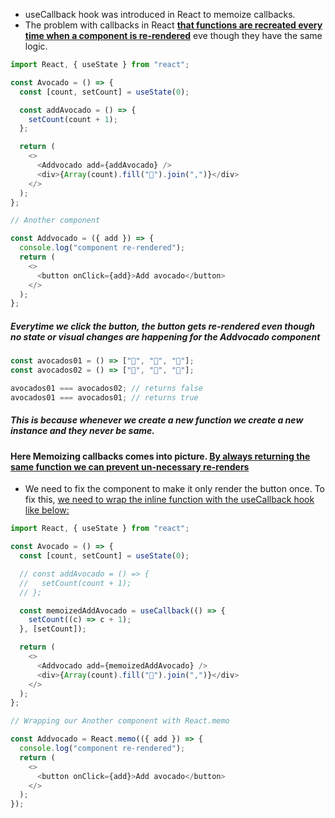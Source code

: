 - useCallback hook was introduced in React to memoize callbacks.
- The problem with callbacks in React <strong><u>that functions are recreated every time when a component is re-rendered</strong></u> eve though they have the same logic.

```js
import React, { useState } from "react";

const Avocado = () => {
  const [count, setCount] = useState(0);

  const addAvocado = () => {
    setCount(count + 1);
  };

  return (
    <>
      <Addvocado add={addAvocado} />
      <div>{Array(count).fill("🥑").join(",")}</div>
    </>
  );
};

// Another component

const Addvocado = ({ add }) => {
  console.log("component re-rendered");
  return (
    <>
      <button onClick={add}>Add avocado</button>
    </>
  );
};
```

##### Everytime we click the button, the button gets re-rendered even though no state or visual changes are happening for the Addvocado component

```js
const avocados01 = () => ["🥑", "🥑", "🥑"];
const avocados02 = () => ["🥑", "🥑", "🥑"];

avocados01 === avocados02; // returns false
avocados01 === avocados01; // returns true
```

##### This is because whenever we create a new function we create a new instance and they never be same.

#### Here Memoizing callbacks comes into picture. <u>By always returning the same function we can prevent un-necessary re-renders</u>

- We need to fix the component to make it only render the button once. To fix this, <u>we need to wrap the inline function with the useCallback hook like below:</u>

```js
import React, { useState } from "react";

const Avocado = () => {
  const [count, setCount] = useState(0);

  // const addAvocado = () => {
  //   setCount(count + 1);
  // };

  const memoizedAddAvocado = useCallback(() => {
    setCount((c) => c + 1);
  }, [setCount]);

  return (
    <>
      <Addvocado add={memoizedAddAvocado} />
      <div>{Array(count).fill("🥑").join(",")}</div>
    </>
  );
};

// Wrapping our Another component with React.memo

const Addvocado = React.memo(({ add }) => {
  console.log("component re-rendered");
  return (
    <>
      <button onClick={add}>Add avocado</button>
    </>
  );
});
```
